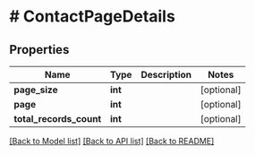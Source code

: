 # # ContactPageDetails

## Properties

Name | Type | Description | Notes
------------ | ------------- | ------------- | -------------
**page_size** | **int** |  | [optional]
**page** | **int** |  | [optional]
**total_records_count** | **int** |  | [optional]

[[Back to Model list]](../../README.md#models) [[Back to API list]](../../README.md#endpoints) [[Back to README]](../../README.md)
